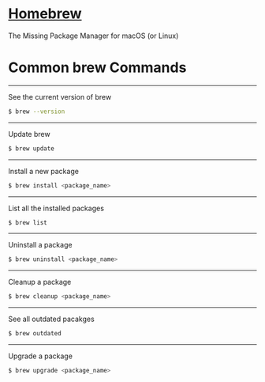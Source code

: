 # [Homebrew](https://brew.sh/)

The Missing Package Manager for macOS (or Linux)

# Common brew Commands

----

See the current version of brew

```bash
$ brew --version
```

----

Update brew

```bash
$ brew update
```

----

Install a new package

```bash
$ brew install <package_name>
```

----

List all the installed packages

```bash
$ brew list
```

----

Uninstall a package

```bash
$ brew uninstall <package_name>
```

----

Cleanup a package

```bash
$ brew cleanup <package_name>
```

----

See all outdated pacakges

```bash
$ brew outdated
```

----

Upgrade a package

```bash
$ brew upgrade <package_name>
```
